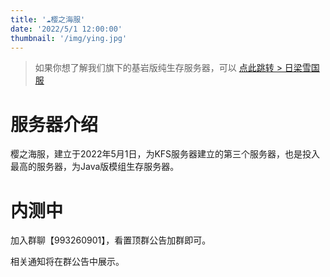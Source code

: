 ```yaml
---
title: '☁️樱之海服'
date: '2022/5/1 12:00:00'
thumbnail: '/img/ying.jpg'
---
```

>如果你想了解我们旗下的基岩版纯生存服务器，可以 [点此跳转 > 日梁雪国服](https://www.mckfs.com/20210812/)
# 服务器介绍

樱之海服，建立于2022年5月1日，为KFS服务器建立的第三个服务器，也是投入最高的服务器，为Java版模组生存服务器。

# 内测中

加入群聊【993260901】，看置顶群公告加群即可。

相关通知将在群公告中展示。